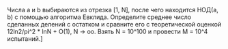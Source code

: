 Числа a и b выбираются из отрезка [1, N], после чего находится НОД(a, b) с помощью алгоритма Евклида. Определите среднее число сделанных делений с остатком и сравните его с теоретической оценкой
12ln2/pi^2 * lnN + O(1), N -> оо.
Взять N = 10^100 и провести M = 10^4 испытаний.]
